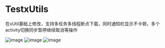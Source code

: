 # TestxUtils
在xUtil基础上修改，支持多任务多线程断点下载，同时通知栏显示不卡顿，多个activity切换同步暂停继续取消等操作

![image](https://github.com/CharmingLee/TestxUtils/blob/master/image/Screenshot_2015-06-25-09-29-37.png)
![image](https://github.com/CharmingLee/TestxUtils/blob/master/image/Screenshot_2015-06-25-09-29-41.png)
![image](https://github.com/CharmingLee/TestxUtils/blob/master/image/Screenshot_2015-06-25-09-29-51.png)